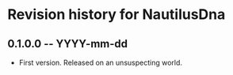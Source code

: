 # Revision history for NautilusDna

## 0.1.0.0  -- YYYY-mm-dd

* First version. Released on an unsuspecting world.
